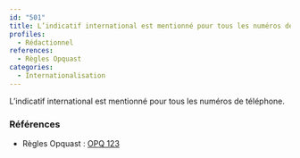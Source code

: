 ```yaml
---
id: "501"
title: L’indicatif international est mentionné pour tous les numéros de téléphone.
profiles:
  - Rédactionnel
references:
  - Règles Opquast
categories:
  - Internationalisation
---
```


L’indicatif international est mentionné pour tous les numéros de téléphone.

### Références

*   Règles Opquast : [OPQ 123](https://checklists.opquast.com/fr/assurance-qualite-web/lindicatif-international-est-disponible-pour-tous-les-numeros-de-telephone)
